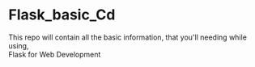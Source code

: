 # Flask_basic_Cd
This repo will contain all the basic information, that you'll needing while using,   
Flask for Web Development
